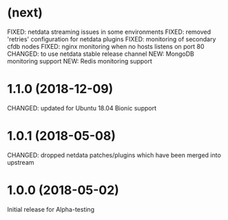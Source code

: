 # (next)
FIXED: netdata streaming issues in some environments
FIXED: removed 'retries' configuration for netdata plugins
FIXED: monitoring of secondary cfdb nodes
FIXED: nginx monitoring when no hosts listens on port 80
CHANGED: to use netdata stable release channel
NEW: MongoDB monitoring support
NEW: Redis monitoring support

# 1.1.0 (2018-12-09)
CHANGED: updated for Ubuntu 18.04 Bionic support

# 1.0.1 (2018-05-08)
CHANGED: dropped netdata patches/plugins which have been merged into upstream

# 1.0.0 (2018-05-02)
Initial release for Alpha-testing
